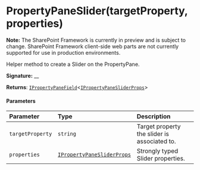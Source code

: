 # PropertyPaneSlider(targetProperty,properties)
**Note:** The SharePoint Framework is currently in preview and is subject to change. SharePoint Framework client-side web parts are not currently supported for use in production environments.



Helper method to create a Slider on the PropertyPane.

**Signature:** __

**Returns**: [`IPropertyPaneField`](../../sp-webpart-base.api/interface/ipropertypanefield.md)<[`IPropertyPaneSliderProps`](../../sp-webpart-base.api/interface/ipropertypanesliderprops.md)>





#### Parameters


| Parameter	   | Type    | Description |
|:-------------|:---------------|:------------|
| `targetProperty`    | `string` | Target property the slider is associated to. |
| `properties`    | [`IPropertyPaneSliderProps`](../../sp-webpart-base.api/interface/ipropertypanesliderprops.md) | Strongly typed Slider properties. |


